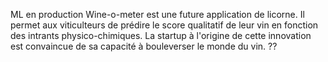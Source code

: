 ML en production
Wine-o-meter est une future application de licorne. Il permet aux viticulteurs de prédire le score qualitatif de leur vin en fonction des intrants physico-chimiques. La startup à l'origine de cette innovation est convaincue de sa capacité à bouleverser le monde du vin. ??
	
